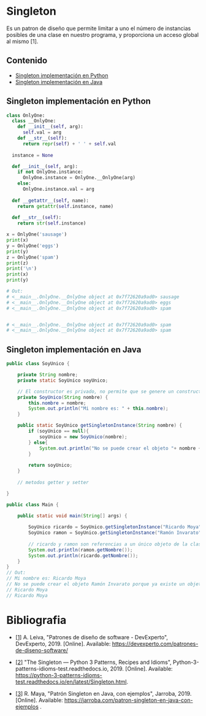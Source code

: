 # Singleton

Es un patron de diseño que permite limitar a uno el número de instancias posibles de una clase en nuestro programa, y proporciona un acceso global al mismo [1].

## Contenido

* [Singleton implementación en Python](#singleton-implementación-en-python)
* [Singleton implementación en Java](#singleton-implementación-en-java)

## Singleton implementación en Python

```python
class OnlyOne:
  class __OnlyOne:
    def __init__(self, arg):
      self.val = arg
    def __str__(self):
      return repr(self) + ' ' + self.val
  
  instance = None

  def __init__(self, arg):
    if not OnlyOne.instance:
      OnlyOne.instance = OnlyOne.__OnlyOne(arg)
    else:
      OnlyOne.instance.val = arg
  
  def __getattr__(self, name):
    return getattr(self.instance, name)
  
  def __str__(self):
    return str(self.instance)

x = OnlyOne('sausage')
print(x)
y = OnlyOne('eggs')
print(y)
z = OnlyOne('spam')
print(z)
print('\n')
print(x)
print(y)

# Out:
# <__main__.OnlyOne.__OnlyOne object at 0x7f72620a9ad0> sausage
# <__main__.OnlyOne.__OnlyOne object at 0x7f72620a9ad0> eggs
# <__main__.OnlyOne.__OnlyOne object at 0x7f72620a9ad0> spam


# <__main__.OnlyOne.__OnlyOne object at 0x7f72620a9ad0> spam
# <__main__.OnlyOne.__OnlyOne object at 0x7f72620a9ad0> spam
```

## Singleton implementación en Java

```java
public class SoyUnico {

    private String nombre;
    private static SoyUnico soyUnico;

    // El constructor es privado, no permite que se genere un constructor por defecto.
    private SoyUnico(String nombre) {
        this.nombre = nombre;
        System.out.println("Mi nombre es: " + this.nombre);
    }

    public static SoyUnico getSingletonInstance(String nombre) {
        if (soyUnico == null){
            soyUnico = new SoyUnico(nombre);
        } else{
            System.out.println("No se puede crear el objeto "+ nombre + " porque ya existe un objeto de la clase SoyUnico");
        }
        
        return soyUnico;
    }
    
    // metodos getter y setter

}

public class Main {

    public static void main(String[] args) {
        
        SoyUnico ricardo = SoyUnico.getSingletonInstance("Ricardo Moya");
        SoyUnico ramon = SoyUnico.getSingletonInstance("Ramón Invarato");
        
        // ricardo y ramon son referencias a un único objeto de la clase SoyUnico
        System.out.println(ramon.getNombre());
        System.out.println(ricardo.getNombre());   
    }
}
// Out:
// Mi nombre es: Ricardo Moya
// No se puede crear el objeto Ramón Invarato porque ya existe un objeto de la clase SoyUnico
// Ricardo Moya
// Ricardo Moya
```

# Bibliografia

* [[1]](https://devexperto.com/patrones-de-diseno-software/) A. Leiva, "Patrones de diseño de software - DevExperto", DevExperto, 2019. [Online]. Available: https://devexperto.com/patrones-de-diseno-software/

* [[2]](https://python-3-patterns-idioms-test.readthedocs.io/en/latest/Singleton.html) "The Singleton — Python 3 Patterns, Recipes and Idioms", Python-3-patterns-idioms-test.readthedocs.io, 2019. [Online]. Available: https://python-3-patterns-idioms-test.readthedocs.io/en/latest/Singleton.html.

* [[3]](https://jarroba.com/patron-singleton-en-java-con-ejemplos/) R. Maya, "Patrón Singleton en Java, con ejemplos", Jarroba, 2019. [Online]. Available: https://jarroba.com/patron-singleton-en-java-con-ejemplos .